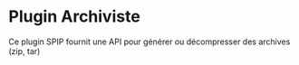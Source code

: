 # Plugin Archiviste

Ce plugin SPIP fournit une API pour générer ou décompresser des archives (zip, tar)
